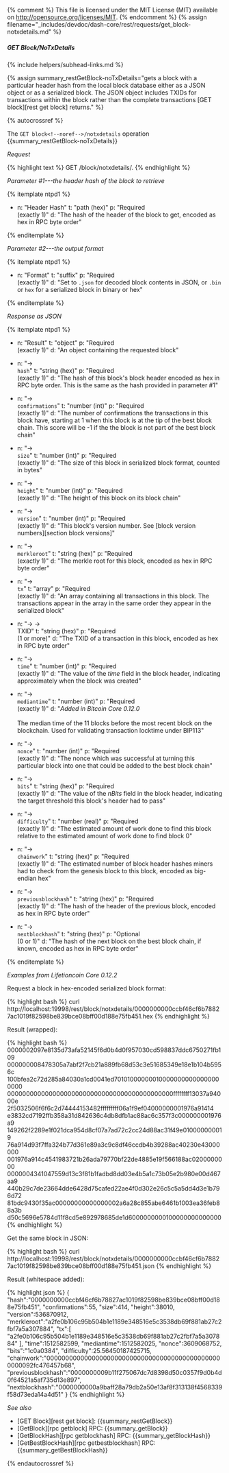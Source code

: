 {% comment %}
This file is licensed under the MIT License (MIT) available on
http://opensource.org/licenses/MIT.
{% endcomment %}
{% assign filename="_includes/devdoc/dash-core/rest/requests/get_block-notxdetails.md" %}

##### GET Block/NoTxDetails
{% include helpers/subhead-links.md %}
<!-- __ -->
{% assign summary_restGetBlock-noTxDetails="gets a block with a particular header hash from the local block database either as a JSON object or as a serialized block.  The JSON object includes TXIDs for transactions within the block rather than the complete transactions [GET block][rest get block] returns." %}

{% autocrossref %}

The `GET block<!--noref-->/notxdetails` operation {{summary_restGetBlock-noTxDetails}}

*Request*

{% highlight text %}
GET /block/notxdetails/<hash>.<format>
{% endhighlight %}

*Parameter #1---the header hash of the block to retrieve*

{% itemplate ntpd1 %}
- n: "Header Hash"
  t: "path (hex)"
  p: "Required<br>(exactly 1)"
  d: "The hash of the header of the block to get, encoded as hex in RPC byte order"

{% enditemplate %}

*Parameter #2---the output format*

{% itemplate ntpd1 %}
- n: "Format"
  t: "suffix"
  p: "Required<br>(exactly 1)"
  d: "Set to `.json` for decoded block contents in JSON, or `.bin` or `hex` for a serialized block in binary or hex"

{% enditemplate %}

*Response as JSON*

{% itemplate ntpd1 %}
- n: "Result"
  t: "object"
  p: "Required<br>(exactly 1)"
  d: "An object containing the requested block"

- n: "→<br>`hash`"
  t: "string (hex)"
  p: "Required<br>(exactly 1)"
  d: "The hash of this block's block header encoded as hex in RPC byte order.  This is the same as the hash provided in parameter #1"

- n: "→<br>`confirmations`"
  t: "number (int)"
  p: "Required<br>(exactly 1)"
  d: "The number of confirmations the transactions in this block have, starting at 1 when this block is at the tip of the best block chain.  This score will be -1 if the the block is not part of the best block chain"

- n: "→<br>`size`"
  t: "number (int)"
  p: "Required<br>(exactly 1)"
  d: "The size of this block in serialized block format, counted in bytes"

- n: "→<br>`height`"
  t: "number (int)"
  p: "Required<br>(exactly 1)"
  d: "The height of this block on its block chain"

- n: "→<br>`version`"
  t: "number (int)"
  p: "Required<br>(exactly 1)"
  d: "This block's version number.  See [block version numbers][section block versions]"

- n: "→<br>`merkleroot`"
  t: "string (hex)"
  p: "Required<br>(exactly 1)"
  d: "The merkle root for this block, encoded as hex in RPC byte order"

- n: "→<br>`tx`"
  t: "array"
  p: "Required<br>(exactly 1)"
  d: "An array containing all transactions in this block.  The transactions appear in the array in the same order they appear in the serialized block"

- n: "→ →<br>TXID"
  t: "string (hex)"
  p: "Required<br>(1 or more)"
  d: "The TXID of a transaction in this block, encoded as hex in RPC byte order"

- n: "→<br>`time`"
  t: "number (int)"
  p: "Required<br>(exactly 1)"
  d: "The value of the *time* field in the block header, indicating approximately when the block was created"

- n: "→<br>`mediantime`"
  t: "number (int)"
  p: "Required<br>(exactly 1)"
  d: "*Added in Bitcoin Core 0.12.0*<br><br>The median time of the 11 blocks before the most recent block on the blockchain.  Used for validating transaction locktime under BIP113"  

- n: "→<br>`nonce`"
  t: "number (int)"
  p: "Required<br>(exactly 1)"
  d: "The nonce which was successful at turning this particular block into one that could be added to the best block chain"

- n: "→<br>`bits`"
  t: "string (hex)"
  p: "Required<br>(exactly 1)"
  d: "The value of the *nBits* field in the block header, indicating the target threshold this block's header had to pass"

- n: "→<br>`difficulty`"
  t: "number (real)"
  p: "Required<br>(exactly 1)"
  d: "The estimated amount of work done to find this block relative to the estimated amount of work done to find block 0"

- n: "→<br>`chainwork`"
  t: "string (hex)"
  p: "Required<br>(exactly 1)"
  d: "The estimated number of block header hashes miners had to check from the genesis block to this block, encoded as big-endian hex"

- n: "→<br>`previousblockhash`"
  t: "string (hex)"
  p: "Required<br>(exactly 1)"
  d: "The hash of the header of the previous block, encoded as hex in RPC byte order"

- n: "→<br>`nextblockhash`"
  t: "string (hex)"
  p: "Optional<br>(0 or 1)"
  d: "The hash of the next block on the best block chain, if known, encoded as hex in RPC byte order"

{% enditemplate %}

<!--
  Segwit related fields not in Lifetioncoin
- n: "→<br>`strippedsize`"
  t: "number (int)"
  p: "Required<br>(exactly 1)"
  d: "*Added in Bitcoin Core 0.13.0*<br><br>The size of this block in serialized block format excluding witness data, counted in bytes"


- n: "→<br>`weight`"
  t: "number (int)"
  p: "Required<br>(exactly 1)"
  d: "*Added in Bitcoin Core 0.13.0*<br><br>The block weight as defined in BIP 141"

- n: "→<br>`versionHex`"
  t: "number (int)"
  p: "Required<br>(exactly 1)"
  d: "*Added in Bitcoin Core 0.13.0*<br><br>This block's version number formatted in hexadecimal.  See [BIP9 assignments]"
-->

*Examples from Lifetioncoin Core 0.12.2*

Request a block in hex-encoded serialized block format:

{% highlight bash %}
curl http://localhost:19998/rest/block/notxdetails/0000000000ccbf46cf6b78827ac1019f82598be839bce08bff00d188e75fb451.hex
{% endhighlight %}

Result (wrapped):

{% highlight bash %}
0000002097e8135d73afa52145f6d0b4d0f957030cd598837ddc6750271fb109\
000000008478305a7abf2f7cb21a889fb68d53c3e51685349e18e1b104b5956c\
100bfea2c72d285a84030a1cd0041ed701010000000100000000000000000000\
00000000000000000000000000000000000000000000ffffffff13037a94000e\
2f5032506f6f6c2d74444153482fffffffff06a1f9ef04000000001976a91414\
e3832cd7192ffb358a31d842636c4db8dfb1ac88ac6c357f3c000000001976a9\
149262f2289e1f021dca954d8cf07a7ad72c2cc24d88ac31f49e010000000019\
76a914d93f7ffa324b77d361e89a3c9c8df46ccdb4b39288ac40230e43000000\
001976a914c4541983721b26ada79770bf22de4885e19f566188ac0200000000\
0000004341047559d13c3f81b1fadbd8dd03e4b5a1c73b05e2b980e00d467aa9\
440b29c7de23664dde6428d75cafed22ae4f0d302e26c5c5a5dd4d3e1b796d72\
81bdc9430f35ac00000000000000002a6a28c855abe6461b1003ea36feb88a3b\
d50c5696e5784d11f8cd5e892978685de1d6000000000100000000000000
{% endhighlight %}

Get the same block in JSON:

{% highlight bash %}
curl http://localhost:19998/rest/block/notxdetails/0000000000ccbf46cf6b78827ac1019f82598be839bce08bff00d188e75fb451.json
{% endhighlight %}

Result (whitespace added):

{% highlight json %}
{  
   "hash":"0000000000ccbf46cf6b78827ac1019f82598be839bce08bff00d188e75fb451",
   "confirmations":55,
   "size":414,
   "height":38010,
   "version":536870912,
   "merkleroot":"a2fe0b106c95b504b1e1189e348516e5c3538db69f881ab27c2fbf7a5a307884",
   "tx":[  
      "a2fe0b106c95b504b1e1189e348516e5c3538db69f881ab27c2fbf7a5a307884"
   ],
   "time":1512582599,
   "mediantime":1512582025,
   "nonce":3609068752,
   "bits":"1c0a0384",
   "difficulty":25.56450187425715,
   "chainwork":"00000000000000000000000000000000000000000000000000092fc476457b68",
   "previousblockhash":"0000000009b11f275067dc7d8398d50c0357f9d0b4d0f64521a5af735d13e897",
   "nextblockhash":"0000000000a9baff28a79db2a50e13af8f313138f4568339f58d73eda14a4d51"
}
{% endhighlight %}

*See also*

* [GET Block][rest get block]: {{summary_restGetBlock}}
* [GetBlock][rpc getblock] RPC: {{summary_getBlock}}
* [GetBlockHash][rpc getblockhash] RPC: {{summary_getBlockHash}}
* [GetBestBlockHash][rpc getbestblockhash] RPC: {{summary_getBestBlockHash}}

{% endautocrossref %}
